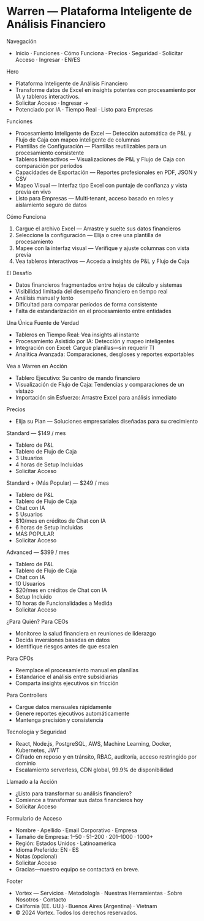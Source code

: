 # Warren — Plataforma Inteligente de Análisis Financiero

Navegación
- Inicio · Funciones · Cómo Funciona · Precios · Seguridad · Solicitar Acceso · Ingresar · EN/ES

Hero
- Plataforma Inteligente de Análisis Financiero
- Transforme datos de Excel en insights potentes con procesamiento por IA y tableros interactivos.
- Solicitar Acceso   ·   Ingresar →
- Potenciado por IA · Tiempo Real · Listo para Empresas

Funciones
- Procesamiento Inteligente de Excel — Detección automática de P&L y Flujo de Caja con mapeo inteligente de columnas
- Plantillas de Configuración — Plantillas reutilizables para un procesamiento consistente
- Tableros Interactivos — Visualizaciones de P&L y Flujo de Caja con comparación por períodos
- Capacidades de Exportación — Reportes profesionales en PDF, JSON y CSV
- Mapeo Visual — Interfaz tipo Excel con puntaje de confianza y vista previa en vivo
- Listo para Empresas — Multi‑tenant, acceso basado en roles y aislamiento seguro de datos

Cómo Funciona
1) Cargue el archivo Excel — Arrastre y suelte sus datos financieros
2) Seleccione la configuración — Elija o cree una plantilla de procesamiento
3) Mapee con la interfaz visual — Verifique y ajuste columnas con vista previa
4) Vea tableros interactivos — Acceda a insights de P&L y Flujo de Caja

El Desafío
- Datos financieros fragmentados entre hojas de cálculo y sistemas
- Visibilidad limitada del desempeño financiero en tiempo real
- Análisis manual y lento
- Dificultad para comparar períodos de forma consistente
- Falta de estandarización en el procesamiento entre entidades

Una Única Fuente de Verdad
- Tableros en Tiempo Real: Vea insights al instante
- Procesamiento Asistido por IA: Detección y mapeo inteligentes
- Integración con Excel: Cargue planillas—sin requerir TI
- Analítica Avanzada: Comparaciones, desgloses y reportes exportables

Vea a Warren en Acción
- Tablero Ejecutivo: Su centro de mando financiero
- Visualización de Flujo de Caja: Tendencias y comparaciones de un vistazo
- Importación sin Esfuerzo: Arrastre Excel para análisis inmediato

Precios
- Elija su Plan — Soluciones empresariales diseñadas para su crecimiento

Standard — $149 / mes
- Tablero de P&L
- Tablero de Flujo de Caja
- 3 Usuarios
- 4 horas de Setup Incluidas
- Solicitar Acceso

Standard + (Más Popular) — $249 / mes
- Tablero de P&L
- Tablero de Flujo de Caja
- Chat con IA
- 5 Usuarios
- $10/mes en créditos de Chat con IA
- 6 horas de Setup Incluidas
- MÁS POPULAR
- Solicitar Acceso

Advanced — $399 / mes
- Tablero de P&L
- Tablero de Flujo de Caja
- Chat con IA
- 10 Usuarios
- $20/mes en créditos de Chat con IA
- Setup Incluido
- 10 horas de Funcionalidades a Medida
- Solicitar Acceso

¿Para Quién?
Para CEOs
- Monitoree la salud financiera en reuniones de liderazgo
- Decida inversiones basadas en datos
- Identifique riesgos antes de que escalen

Para CFOs
- Reemplace el procesamiento manual en planillas
- Estandarice el análisis entre subsidiarias
- Comparta insights ejecutivos sin fricción

Para Controllers
- Cargue datos mensuales rápidamente
- Genere reportes ejecutivos automáticamente
- Mantenga precisión y consistencia

Tecnología y Seguridad
- React, Node.js, PostgreSQL, AWS, Machine Learning, Docker, Kubernetes, JWT
- Cifrado en reposo y en tránsito, RBAC, auditoría, acceso restringido por dominio
- Escalamiento serverless, CDN global, 99.9% de disponibilidad

Llamado a la Acción
- ¿Listo para transformar su análisis financiero?
- Comience a transformar sus datos financieros hoy
- Solicitar Acceso

Formulario de Acceso
- Nombre · Apellido · Email Corporativo · Empresa
- Tamaño de Empresa: 1–50 · 51–200 · 201–1000 · 1000+
- Región: Estados Unidos · Latinoamérica
- Idioma Preferido: EN · ES
- Notas (opcional)
- Solicitar Acceso
- Gracias—nuestro equipo se contactará en breve.

Footer
- Vortex — Servicios · Metodología · Nuestras Herramientas · Sobre Nosotros · Contacto
- California (EE. UU.) · Buenos Aires (Argentina) · Vietnam
- © 2024 Vortex. Todos los derechos reservados.
